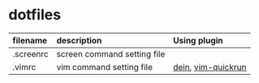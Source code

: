 # dotfiles
| filename  | description                 | Using plugin |
|:----------|:----------------------------|:-------------|
| .screenrc | screen command setting file |
| .vimrc    | vim command setting file    | [dein](https://github.com/Shougo/neosnippet.vim), [vim-quickrun](https://github.com/thinca/vim-quickrun) |
